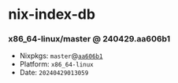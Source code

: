 # nix-index-db
### x86_64-linux/master @ 240429.aa606b1
- Nixpkgs: `master`@[`aa606b1`](https://github.com/NixOS/nixpkgs/commit/aa606b10cc142ada35360bb0b2218cbf57a27cf3)
- Platform: `x86_64-linux`
- Date: `20240429013059`
